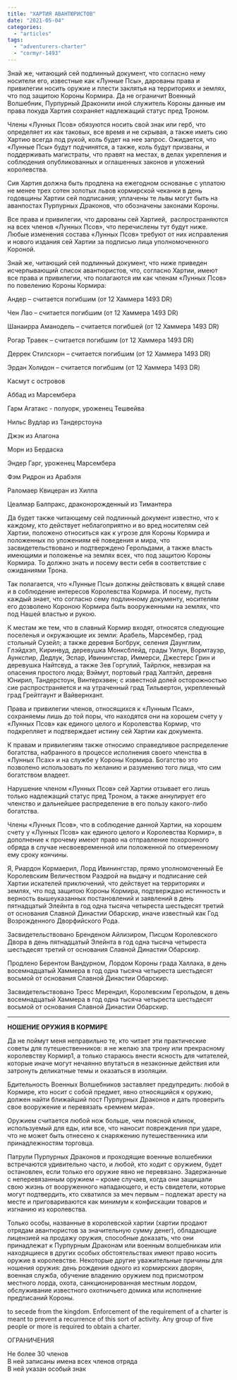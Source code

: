 ```yaml
---
title: "ХАРТИЯ АВАНТЮРИСТОВ"
date: "2021-05-04"
categories: 
  - "articles"
tags: 
  - "adventurers-charter"
  - "cormyr-1493"
---
```


Знай же, читающий сей подлинный документ, что согласно нему носители его, известные как «Лунные Псы», дарованы права и привилегии носить оружие и плести заклятья на территориях и землях, что под защитою Короны Кормира. Да не ограничит Военный Волшебник, Пурпурный Драконили иной служитель Короны данные им права покуда Хартия сохраняет надлежащий статус пред Троном.

Члены «Лунных Псов» обязуются носить свой знак или герб, что определяет их как таковых, все время и не скрывая, а также иметь сию Хартию всегда под рукой, коль будет на нее запрос. Ожидается, что «Лунные Псы» будут подчинятся, а также, коль будут призваны, и поддерживать магистраты, что правят на местах, в делах укрепления и соблюдения опубликованных и оглашенных законов и уложений королевства.

Сия Хартия должна быть продлена на ежегодном основанье с уплатою не менее трех сотен золотых львов кормирской чеканки в день годовщины Хартии сей подписания; уплачены те львы могут быть на аванпостах Пурпурных Драконов, что обозначены законами Короны.

Все права и привилегии, что дарованы сей Хартией,  распространяются на всех членов «Лунных Псов», что перечислены тут будут ниже. Любые изменения состава «Лунных Псов» требуют от них исправления и нового издания сей Хартии за подписью лица уполномоченного Короной.

Знай же, читающий сей подлинный документ, что ниже приведен исчерпывающий список авантюристов, что, согласно Хартии, имеют все права и привилегии, что полагаются им как членам «Лунных Псов» по повелению Короны Кормира:

Андер – считается погибшим (от 12 Хаммера 1493 DR)

Чен Лао – считается погибшим (от 12 Хаммера 1493 DR)

Шанаирра Аманодель – считается погибшей (от 12 Хаммера 1493 DR)

Рогар Травек – считается погибшим (от 12 Хаммера 1493 DR)

Деррек Стилсхорн – считается погибшим (от 12 Хаммера 1493 DR)

Эрдан Холидон – считается погибшим (от 12 Хаммера 1493 DR)

Касмут с островов

Аббад из Марсембера

Гарм Агатакс - полуорк, уроженец Тешвейва

Нильс Вудлар из Тандерстоуна

Джэк из Алагона

Морн из Бердаска

Эндер Гарг, уроженец Марсембера

Фэм Ридрон из Арабэля

Раломаер Квицеран из Хилпа

Цеалмар Балпракс, драконорожденный из Тимантера

Да будет также читающему сей подлинный документ известно, что к каждому, кто действует неблагоприятно и во вред носителям сей Хартии, положено относиться как к угрозе для Короны Кормира и положенных по уложениям её поведения и мира, что засвидетельствовано и подтверждено Герольдами, а также власть имеющими и положенье на землях всех, что под защитою Короны Кормира. То должно знать и посему вести себя в соответствие с ожиданиями Трона.

Так полагается, что «Лунные Псы» должны действовать к вящей славе и в соблюдение интересов Королевства Кормира. И посему, пусть каждый знает, что согласно сему подлинному документу, носителям его дозволено Короною Кормира быть вооруженными на землях, что под Нашей властью и рукою.

К местам же тем, что в славный Кормир входят, относятся следующие поселенья и окружающие их земли: Арабель, Марсембер, град стольный Сузейл; а также деревня Богбрук, селения Даунглим, Глэйдхэп, Киринвуд, деревушка Монксблейд, грады Уилун, Вормтауэр, Аункспир, Дедлук, Эспар, Ивинингстар, Иммерси, Джестерс Грин и деревушка Найтсвуд, а также Зев Горгулий, Тайрлюк, невзирая на опасения простого люда; Вэймут, портовый град Халтэйл, деревня Юнирил, Тандерстоун, Винтерхэвен; с известной долей осторожностью сие распространяется и на утраченный град Тильвертон, укрепленный град Грейтгаунт и Вайвернхант.

Права и привилегии членов, относящихся к «Лунным Псам», сохраняемы лишь до той поры, что находятся они на хорошем счету у «Лунных Псов» как единого целого и Королевства Кормир, что подкрепляет и подтверждает истину сей Хартии как документа.

К правам и привилегиям также относимо справедливое распределение богатства, набранного в процессе исполнения своего членства в «Лунных Псах» и на службе у Короны Кормира. Богатство это позволено использовать по желанию и разумению того лица, что сим богатством владеет.

Нарушение членом «Лунных Псов» сей Хартии отзывает его лишь только надлежащий статус пред Троном, а также аннулирует его членство и дальнейшее распределение в его пользу какого-либо богатства.

Члены «Лунных Псов», что в соблюдение данной Хартии, на хорошем счету у «Лунных Псов» как единого целого и Королевства Кормир», в дополнение к прочему имеют право на отправление похоронного обряда в случае несвоевременной или положенной по отмеренному ему сроку кончины.

Я, Риардон Кормаерил, Лорд Ивинингстар, прямо уполномоченный Ее Королевским Величеством Раэдрой на выдачу и подписание сей Хартии искателей приключений, что действует на территориях и землях, что под защитою Короны Кормира, подтверждаю истинность и верность вышеуказанных постановлений и заявлений в день пятнадцатый Элейнта в год одна тысяча четыреста шестьдесят третий от основания Славной Династии Обарскир, иначе известный как Год Возрожденного Дворфийского Рода.

Засвидетельствовано Бренденом Айлизиром, Писцом Королевского Двора в день пятнадцатый Элейнта в год одна тысяча четыреста шестьдесят третий от основания Славной Династии Обарскир.

Продлено Берентом Вандурном, Лордом Короны града Халлака, в день восемнадцатый Хаммера в год одна тысяча четыреста шестьдесят восьмой от основания Славной Династии Обарскир.

Засвидетельствовано Тресс Мерендил, Королевским Герольдом, в день восемнадцатый Хаммера в год одна тысяча четыреста шестьдесят восьмой от основания Славной Династии Обарскир.

* * *

**НОШЕНИЕ ОРУЖИЯ В КОРМИРЕ**

Да не поймут меня неправильно те, кто читает эти практические советы для путешественников: я не желаю зла трону или прекрасному королевству Кормир1, а только стараюсь внести ясность для читателей, которые иначе могут нечаянно впутаться в незаконные действия или затронуть деликатные темы и оказаться в изоляции.

Бдительность Военных Волшебников заставляет предупредить: любой в Кормире, кто носит с собой предмет, явно относящийся к оружию, должен найти ближайший пост Пурпурных Драконов и дать проверить свое вооружение и перевязать «ремнем мира».

Оружием считается любой нож больше, чем поясной клинок, используемый для еды, или все, что наносит повреждения при ударе, что не может быть отнесено к снаряжению путешественника или принадлежностям торговца.

Патрули Пурпурных Драконов и проходящие военные волшебники встречаются удивительно часто, и любой, кто ходит с оружием, будет остановлен, если только его оружие явно не перевязано. Задержанные с неперевязанным оружием – кроме случаев, когда они защищали свою жизнь от вооруженного нападающего, и есть свидетели, которые могут подтвердить, кто схватился за меч первым – подлежат аресту на месте и приговариваются как минимум к конфискации товаров и изгнанию из королевства.

Только особы, названные в королевской хартии (хартии продают отрядам авантюристов за значительную сумму денег), обладающие лицензией на продажу оружия, способные доказать, что они принадлежат к Пурпурным Драконам или военным волшебникам или находящиеся в других особых обстоятельствах имеют право носить оружие в королевстве. Некоторые другие уважительные причины для ношения оружия: день рождения одного из кормирских дворян, военная служба, обучение владению оружием под присмотром местного лорда, охота, санкционированная местным лордом, обслуживание известного охотничьего домика или исполнение предписаний Короны.

to secede from the kingdom. Enforcement of the requirement of a charter is meant to prevent a recurrence of this sort of activity. Any group of five people or more is required to obtain a charter.

ОГРАНИЧЕНИЯ

Не более 30 членов  
В ней записаны имена всех членов отряда  
В ней указан особый знак
